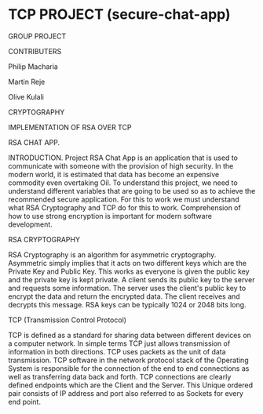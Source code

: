 # TCP PROJECT (secure-chat-app)

GROUP PROJECT

CONTRIBUTERS

Philip Macharia

Martin Reje

Olive Kulali

CRYPTOGRAPHY

IMPLEMENTATION OF RSA OVER TCP

RSA CHAT APP.

INTRODUCTION.
Project RSA Chat App is an application that is used to communicate with someone with the provision of high security. 
In the modern world, it is estimated that data has become an expensive commodity even overtaking Oil.
To understand this project, we need to understand different variables that are going to be used so as to achieve the recommended  secure application. 
For this to work we must understand what RSA Cryptography and TCP do for this to work.
Comprehension of how to use strong encryption is important for modern software development.

RSA CRYPTOGRAPHY

RSA Cryptography is an algorithm for asymmetric cryptography. Asymmetric simply implies that it acts on two different keys which are the Private Key and Public Key. 
This works as everyone is given the public key and the private key is kept private.
A client sends its public key to the server and requests some information. 
The server uses the client's public key to encrypt the data and return the encrypted data. 
The client receives and decrypts this message.
RSA keys can be typically 1024 or 2048 bits long.

TCP (Transmission Control Protocol)

TCP is defined as a standard for sharing data between different devices on a computer network. In simple terms TCP just allows transmission of information in both directions.
TCP uses packets as the unit of data transmission. TCP software in the network protocol stack of the Operating System is responsible for the connection of the end to end connections as well as transferring data back and forth.
TCP connections are clearly defined endpoints which are the Client and the Server. This Unique ordered pair consists of IP address and port also referred to as Sockets for every end point.
